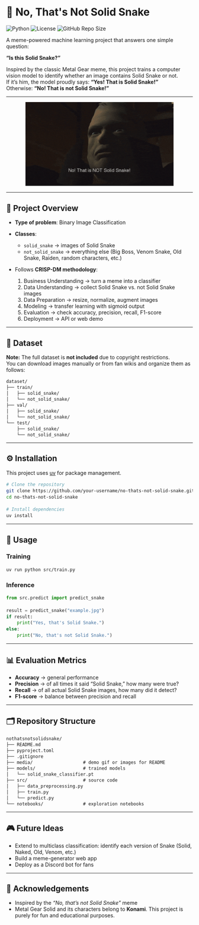 # 🐍 No, That's Not Solid Snake

![Python](https://img.shields.io/badge/python-3.11-blue.svg)
![License](https://img.shields.io/badge/license-MIT-green)
![GitHub Repo Size](https://img.shields.io/github/repo-size/leonardo-pais/nothatsnotsolidsnake)

A meme-powered machine learning project that answers one simple question:

**“Is this Solid Snake?”**

Inspired by the classic Metal Gear meme, this project trains a computer vision model to identify whether an image contains Solid Snake or not.  
If it’s him, the model proudly says: **“Yes! That is Solid Snake!”**  
Otherwise: **“No! That is not Solid Snake!”**

---

<p align="center">
  <img src="media/no-that-is-not-solid-snake-mgs2.gif" alt="Demo" width="400"/>
</p>

---

## 📖 Project Overview
- **Type of problem**: Binary Image Classification  
- **Classes**:
  - `solid_snake` → images of Solid Snake  
  - `not_solid_snake` → everything else (Big Boss, Venom Snake, Old Snake, Raiden, random characters, etc.)

- Follows **CRISP-DM methodology**:
  1. Business Understanding → turn a meme into a classifier
  2. Data Understanding → collect Solid Snake vs. not Solid Snake images
  3. Data Preparation → resize, normalize, augment images
  4. Modeling → transfer learning with sigmoid output
  5. Evaluation → check accuracy, precision, recall, F1-score
  6. Deployment → API or web demo

---

## 📂 Dataset

**Note:** The full dataset is **not included** due to copyright restrictions.  
You can download images manually or from fan wikis and organize them as follows:

```
dataset/
├── train/
│   ├── solid_snake/
│   └── not_solid_snake/
├── val/
│   ├── solid_snake/
│   └── not_solid_snake/
└── test/
    ├── solid_snake/
    └── not_solid_snake/
```

---

## ⚙️ Installation

This project uses [uv](https://github.com/astral-sh/uv) for package management.

```bash
# Clone the repository
git clone https://github.com/your-username/no-thats-not-solid-snake.git
cd no-thats-not-solid-snake

# Install dependencies
uv install
```

---

## 🚀 Usage

### Training
```bash
uv run python src/train.py
```

### Inference
```python
from src.predict import predict_snake

result = predict_snake("example.jpg")
if result:
    print("Yes, that's Solid Snake.")
else:
    print("No, that's not Solid Snake.")
```

---

## 📊 Evaluation Metrics
- **Accuracy** → general performance  
- **Precision** → of all times it said “Solid Snake,” how many were true?  
- **Recall** → of all actual Solid Snake images, how many did it detect?  
- **F1-score** → balance between precision and recall  

---

## 🗂️ Repository Structure

```
nothatsnotsolidsnake/
├── README.md
├── pyproject.toml
├── .gitignore
├── media/                   # demo gif or images for README
├── models/                  # trained models
│   └── solid_snake_classifier.pt
├── src/                     # source code
│   ├── data_preprocessing.py
│   ├── train.py
│   └── predict.py
└── notebooks/               # exploration notebooks
```

---

## 🎮 Future Ideas
- Extend to multiclass classification: identify each version of Snake (Solid, Naked, Old, Venom, etc.)  
- Build a meme-generator web app  
- Deploy as a Discord bot for fans  

---

## 🐍 Acknowledgements
- Inspired by the *“No, that’s not Solid Snake”* meme  
- Metal Gear Solid and its characters belong to **Konami**. This project is purely for fun and educational purposes.
